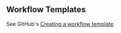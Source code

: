 ## Workflow Templates

See GitHub's [Creating a workflow template](https://docs.github.com/en/free-pro-team@latest/actions/learn-github-actions/sharing-workflows-with-your-organization#creating-a-workflow-template).
